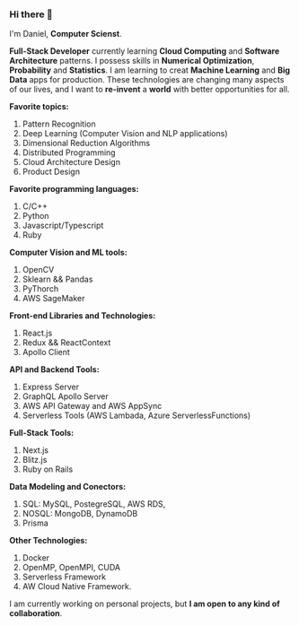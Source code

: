 ### Hi there 👋

I'm Daniel, **Computer Scienst**.

**Full-Stack Developer** currently learning **Cloud Computing** and **Software Architecture** patterns. I possess skills in **Numerical Optimization**, **Probability** and **Statistics**. I am learning to creat **Machine Learning** and **Big Data** apps for production. These technologies are changing many aspects of our lives, and I want to  **re-invent** a **world** with better opportunities for all.

**Favorite topics:**
1. Pattern Recognition
2. Deep Learning (Computer Vision and NLP applications)
3. Dimensional Reduction Algorithms
4. Distributed Programming
5. Cloud Architecture Design
6. Product Design

**Favorite programming languages:**
1. C/C++
2. Python
4. Javascript/Typescript
5. Ruby

**Computer Vision and ML tools:**
1. OpenCV
2. Sklearn && Pandas
3. PyThorch
4. AWS SageMaker

**Front-end Libraries and Technologies:**
1. React.js
2. Redux && ReactContext
3. Apollo Client

**API and Backend Tools:**
1. Express Server
2. GraphQL Apollo Server
3. AWS API Gateway and AWS AppSync
4. Serverless Tools (AWS Lambada, Azure ServerlessFunctions)

**Full-Stack Tools:**
1. Next.js
2. Blitz.js
3. Ruby on Rails

**Data Modeling and Conectors:**
1. SQL: MySQL, PostegreSQL, AWS RDS,
2. NOSQL: MongoDB, DynamoDB
3. Prisma

**Other Technologies:**
1. Docker
2. OpenMP, OpenMPI, CUDA
3. Serverless Framework
4. AW Cloud Native Framework.

I am currently working on personal projects, but **I am open to any kind of collaboration**.
